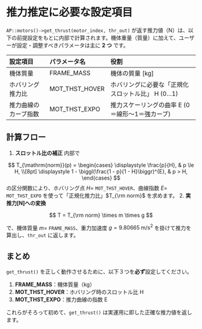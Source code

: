 # 推力推定に必要な設定項目

`AP::motors()->get_thrust(motor_index, thr_out)` が返す推力値（N）は、以下の前提設定をもとに内部で計算されます。機体重量（質量）に加えて、ユーザーが設定・調整すべきパラメータは主に **2 つ** です。


| 設定項目 | パラメータ名 | 役割 |
| :-- | :-- | :-- |
| 機体質量 | FRAME_MASS | 機体の質量 [kg] |
| ホバリング推力比 | MOT_THST_HOVER | ホバリングに必要な「正規化スロットル比」 H (0…1) |
| 推力曲線のカーブ指数 | MOT_THST_EXPO | 推力スケーリングの曲率 E (0＝線形～1＝強カーブ) |

## 計算フロー

1. **スロットル比の補正**
内部で

$$
T_{\mathrm{norm}}(p) =
\begin{cases}
\displaystyle
\frac{p}{H},
& p \le H, \\[8pt]
\displaystyle
1 - \biggl(\frac{1 - p}{1 - H}\biggr)^{E},
& p > H,
\end{cases}
$$
の区分関数により、ホバリング点 $H=$ `MOT_THST_HOVER`、曲線指数 $E=$ `MOT_THST_EXPO` を使って「正規化推力比」$T_{\rm norm}$ を求めます。
2. **実推力[N]への変換**

$$
T = T_{\rm norm} \times m \times g
$$

で、機体質量 $m=$ `FRAME_MASS`、重力加速度 $g=9.80665\;\mathrm{m/s^2}$ を掛けて推力を算出し、`thr_out` に返します。

## まとめ

`get_thrust()` を正しく動作させるために、以下３つを**必ず**設定してください。

1. **FRAME_MASS**：機体質量（kg）
2. **MOT_THST_HOVER**：ホバリング時のスロットル比 H
3. **MOT_THST_EXPO**：推力曲線の指数 E

これらがそろって初めて、`get_thrust()` は実運用に即した正確な推力値を返します。

